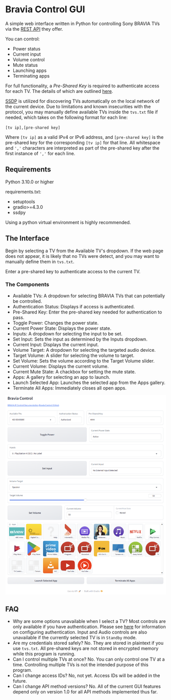 # Bravia Control GUI
A simple web interface written in Python for controlling Sony BRAVIA TVs via the [REST API](https://pro-bravia.sony.net/develop/integrate/rest-api/spec/index.html)  they offer.

You can control:
- Power status
- Current input
- Volume control
- Mute status
- Launching apps
- Terminating apps

For full functionality, a *Pre-Shared Key* is required to authenticate access for each TV. The details of which are outlined [here](https://pro-bravia.sony.net/develop/integrate/ip-control/index.html).

[SSDP](https://en.wikipedia.org/wiki/Simple_Service_Discovery_Protocol) is utilized for discovering TVs automatically on the local network of the current device. Due to limitations and known insecurities with the protocol, you may manually define available TVs inside the `tvs.txt` file if needed, which takes on the following format for each line:

`[tv ip],[pre-shared key]`

Where `[tv ip]` as a valid IPv4 or IPv6 address, and `[pre-shared key]` is the pre-shared key for the corresponding `[tv ip]` for that line. All whitespace and `','` characters are interpreted as part of the pre-shared key after the first instance of `','` for each line.

## Requirements
Python 3.10.0 or higher

requirements.txt:
- setuptools
- gradio>=4.3.0
- ssdpy

Using a python virtual environment is highly recommended.

## The Interface
Begin by selecting a TV from the Available TV's dropdown. If the web page does not appear, it is likely that no TVs were detect, and you may want to manually define them in `tvs.txt`.

Enter a pre-shared key to authenticate access to the current TV.

### The Components
- Available TVs: A dropdown for selecting BRAVIA TVs that can potentially be controlled.
- Authentication Status: Displays if access is authenticated.
- Pre-Shared Key: Enter the pre-shared key needed for authentication to pass.
- Toggle Power: Changes the power state.
- Current Power State: Displays the power state.
- Inputs: A dropdown for selecting the input to be set.
- Set Input: Sets the input as determined by the Inputs dropdown.
- Current Input: Displays the current input.
- Volume Target: A dropdown for selecting the targeted audio device.
- Target Volume: A slider for selecting the volume to target.
- Set Volume: Sets the volume according to the Target Volume slider.
- Current Volume: Displays the current volume.
- Current Mute State: A chackbox for setting the mute state.
- Apps: A gallery for selecting an app to launch.
- Launch Selected App: Launches the selected app from the Apps gallery.
- Terminate All Apps: Immediately closes all open apps.

![Bravia Control GUI](gui.png)

## FAQ
- Why are some options unavailable when I select a TV? Most controls are only available if you have authentication. Please see [here](https://pro-bravia.sony.net/develop/integrate/ip-control/index.html) for information on configuring authentication. Input and Audio controls are also unavailable if the currently selected TV is in `Standby` mode.
- Are my credentials stored safely? No. They are stored in plaintext if you use `tvs.txt`. All pre-shared keys are not stored in encrypted memory while this program is running.
- Can I control multiple TVs at once? No. You can only control one TV at a time. Controlling multiple TVs is not the intended purpose of this program.
- Can I change access IDs? No, not yet. Access IDs will be added in the future.
- Can I change API method versions? No. All of the current GUI features depend only on version 1.0 for all API methods implemented thus far.